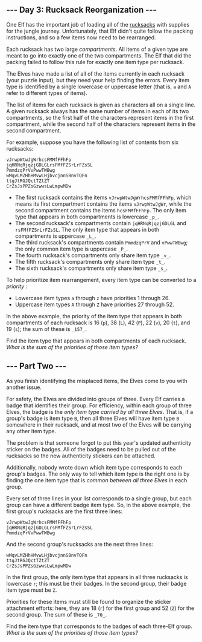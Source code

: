 ## \--- Day 3: Rucksack Reorganization ---

One Elf has the important job of loading all of the
[rucksacks](https://en.wikipedia.org/wiki/Rucksack) with supplies for the
jungle journey. Unfortunately, that Elf didn't quite follow the packing
instructions, and so a few items now need to be rearranged.

Each rucksack has two large _compartments_. All items of a given type are
meant to go into exactly one of the two compartments. The Elf that did the
packing failed to follow this rule for exactly one item type per rucksack.

The Elves have made a list of all of the items currently in each rucksack
(your puzzle input), but they need your help finding the errors. Every item
type is identified by a single lowercase or uppercase letter (that is, `a` and
`A` refer to different types of items).

The list of items for each rucksack is given as characters all on a single
line. A given rucksack always has the same number of items in each of its two
compartments, so the first half of the characters represent items in the first
compartment, while the second half of the characters represent items in the
second compartment.

For example, suppose you have the following list of contents from six
rucksacks:

    
    
    vJrwpWtwJgWrhcsFMMfFFhFp
    jqHRNqRjqzjGDLGLrsFMfFZSrLrFZsSL
    PmmdzqPrVvPwwTWBwg
    wMqvLMZHhHMvwLHjbvcjnnSBnvTQFn
    ttgJtRGJQctTZtZT
    CrZsJsPPZsGzwwsLwLmpwMDw
    

  * The first rucksack contains the items `vJrwpWtwJgWrhcsFMMfFFhFp`, which means its first compartment contains the items `vJrwpWtwJgWr`, while the second compartment contains the items `hcsFMMfFFhFp`. The only item type that appears in both compartments is lowercase `_p_`.
  * The second rucksack's compartments contain `jqHRNqRjqzjGDLGL` and `rsFMfFZSrLrFZsSL`. The only item type that appears in both compartments is uppercase `_L_`.
  * The third rucksack's compartments contain `PmmdzqPrV` and `vPwwTWBwg`; the only common item type is uppercase `_P_`.
  * The fourth rucksack's compartments only share item type `_v_`.
  * The fifth rucksack's compartments only share item type `_t_`.
  * The sixth rucksack's compartments only share item type `_s_`.

To help prioritize item rearrangement, every item type can be converted to a
_priority_ :

  * Lowercase item types `a` through `z` have priorities 1 through 26.
  * Uppercase item types `A` through `Z` have priorities 27 through 52.

In the above example, the priority of the item type that appears in both
compartments of each rucksack is 16 (`p`), 38 (`L`), 42 (`P`), 22 (`v`), 20
(`t`), and 19 (`s`); the sum of these is `_157_`.

Find the item type that appears in both compartments of each rucksack. _What
is the sum of the priorities of those item types?_






## \--- Part Two ---

As you finish identifying the misplaced items, the Elves come to you with
another issue.

For safety, the Elves are divided into groups of three. Every Elf carries a
badge that identifies their group. For efficiency, within each group of three
Elves, the badge is the _only item type carried by all three Elves_. That is,
if a group's badge is item type `B`, then all three Elves will have item type
`B` somewhere in their rucksack, and at most two of the Elves will be carrying
any other item type.

The problem is that someone forgot to put this year's updated authenticity
sticker on the badges. All of the badges need to be pulled out of the
rucksacks so the new authenticity stickers can be attached.

Additionally, nobody wrote down which item type corresponds to each group's
badges. The only way to tell which item type is the right one is by finding
the one item type that is _common between all three Elves_ in each group.

Every set of three lines in your list corresponds to a single group, but each
group can have a different badge item type. So, in the above example, the
first group's rucksacks are the first three lines:

    
    
    vJrwpWtwJgWrhcsFMMfFFhFp
    jqHRNqRjqzjGDLGLrsFMfFZSrLrFZsSL
    PmmdzqPrVvPwwTWBwg
    

And the second group's rucksacks are the next three lines:

    
    
    wMqvLMZHhHMvwLHjbvcjnnSBnvTQFn
    ttgJtRGJQctTZtZT
    CrZsJsPPZsGzwwsLwLmpwMDw
    

In the first group, the only item type that appears in all three rucksacks is
lowercase `r`; this must be their badges. In the second group, their badge
item type must be `Z`.

Priorities for these items must still be found to organize the sticker
attachment efforts: here, they are 18 (`r`) for the first group and 52 (`Z`)
for the second group. The sum of these is `_70_`.

Find the item type that corresponds to the badges of each three-Elf group.
_What is the sum of the priorities of those item types?_

